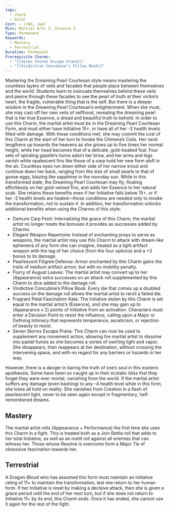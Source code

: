 ```yaml
---
tags:
  - charm
  - Solar
Cost: — (+8m, 1wp)
Mins: Martial Arts 5, Essence 3
Type: Permanent
Keywords:
  - Mastery
  - Terrestrial
Duration: Permanent
Prerequisite Charms:
  - "[[Seven Storms Escape Prana]]"
  - "[[Vindictive Concubine’s Pillow Book]]"
---
```

Mastering the Dreaming Pearl Courtesan style means mastering the countless layers of veils and facades that people place between themselves and the world. Students learn to insinuate themselves behind these veils and pierce through these facades to see the pearl of truth at their victim’s heart, the fragile, vulnerable thing that is the self. But there is a deeper wisdom in the Dreaming Pearl Courtesan’s enlightenment. When she must, she may cast off her own veils of selfhood, revealing the dreaming pearl that is her true Essence, a dread and beautiful truth to behold. In order to use this Charm, the martial artist must be in the Dreaming Pearl Courtesan Form, and must either have Initiative 15+, or have all of her -2 health levels filled with damage. With these conditions met, she may commit the cost of this Charm at the start of her turn to Invoke the Chimera’s Coils. Her neck lengthens up towards the heavens as she grows up to five times her normal height, while her head becomes that of a delicate, gold-beaked foal. Four sets of spiraling gazelle’s horns adorn her brow, and her arms and legs vanish while opalescent fins like those of a carp hold her new form aloft in the air. Countless eyes run down either side of her narrow snout and continue down her back, ranging from the size of small pearls to that of goose eggs, blazing like sapphires in the noonday sun. While in this transformed state, the Dreaming Pearl Courtesan may fly, floating effortlessly on her gold-veined fins, and adds her Essence to her natural soak. She retains these benefits even if her Initiative falls below 15+, or if her -2 health levels are healed—those conditions are needed only to invoke the transformation, not to sustain it. In addition, her transformation unlocks additional benefits when using the Charms of this style:

- Demure Carp Feint: Internalizing the grace of this Charm, the martial artist no longer treats the bonuses it provides as successes added by Charms. 
- Elegant Weapon Repertoire: Instead of enchanting props to serve as weapons, the martial artist may use this Charm to attack with dream-like ephemera of any form she can imagine, treated as a light artifact weapon with the tag of her choice (from the four options) and a +3 bonus to its damage. 
- Pearlescent Filigree Defense: Armor enchanted by this Charm gains the traits of medium artifact armor, but with no mobility penalty. 
- Flurry of August Leaves: The martial artist may convert up to her (Appearance) extra successes on an attack roll supplemented by this Charm to dice added to the damage roll. 
- Vindictive Concubine’s Pillow Book: Every die that comes up a doubled success on the damage roll allows the martial artist to reroll a failed die. 
- Fragrant Petal Fascination Kata: The Initiative stolen by this Charm is set equal to the martial artist’s (Essence), and she may gain up to (Appearance x 2) points of Initiative from an activation. Characters must enter a Decision Point to resist the influence, calling upon a Major or Defining Intimacy that represents temperance, asceticism, or rejection of beauty to resist. 
- Seven Storms Escape Prana: This Charm can now be used to supplement any movement action, allowing the martial artist to dissolve into pastel fumes as she becomes a vortex of swirling light and vapor. She disappears, then reappears at her destination, without crossing the intervening space, and with no regard for any barriers or hazards in her way.

However, there is a danger in baring the truth of one’s soul in this esoteric apotheosis. Some have been so caught up in their ecstatic bliss that they forget they were ever mortal, vanishing from the world. If the martial artist suffers any damage (even bashing) to any -4 health level while in this form, she loses all hold on reality. She vanishes from Creation in a flash of pearlescent light, never to be seen again except in fragmentary, half-remembered dreams. 

## Mastery

The martial artist rolls (Appearance + Performance) the first time she uses this Charm in a fight. This is treated both as a Join Battle roll that adds to her total Initiative, as well as an instill roll against all enemies that can witness her. Those whose Resolve is overcome form a Major Tie of obsessive fascination towards her. 

## Terrestrial

A Dragon-Blood who has assumed this form must maintain an Initiative rating of 11+ to maintain the transformation, lest she return to her human form. If her Initiative is reset by making a decisive attack, then she is given a grace period until the end of her next turn, but if she does not return to Initiative 11+ by its end, this Charm ends. Once it has ended, she cannot use it again for the rest of the fight. 
